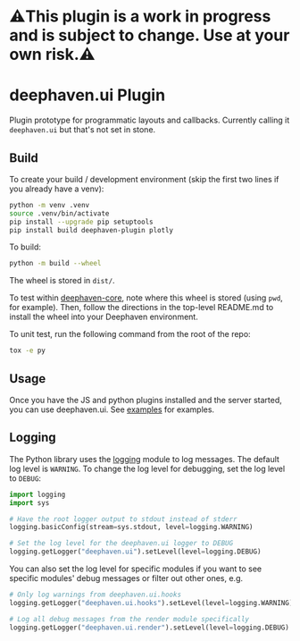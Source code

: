 # ⚠️This plugin is a work in progress and is subject to change. Use at your own risk.⚠️

# deephaven.ui Plugin

Plugin prototype for programmatic layouts and callbacks. Currently calling it `deephaven.ui` but that's not set in stone.

## Build

To create your build / development environment (skip the first two lines if you already have a venv):

```sh
python -m venv .venv
source .venv/bin/activate
pip install --upgrade pip setuptools
pip install build deephaven-plugin plotly
```

To build:

```sh
python -m build --wheel
```

The wheel is stored in `dist/`.

To test within [deephaven-core](https://github.com/deephaven/deephaven-core), note where this wheel is stored (using `pwd`, for example).
Then, follow the directions in the top-level README.md to install the wheel into your Deephaven environment.

To unit test, run the following command from the root of the repo:

```sh
tox -e py
```

## Usage

Once you have the JS and python plugins installed and the server started, you can use deephaven.ui. See [examples](examples/README.md) for examples.

## Logging

The Python library uses the [logging](https://docs.python.org/3/howto/logging.html) module to log messages. The default log level is `WARNING`. To change the log level for debugging, set the log level to `DEBUG`:

```python
import logging
import sys

# Have the root logger output to stdout instead of stderr
logging.basicConfig(stream=sys.stdout, level=logging.WARNING)

# Set the log level for the deephaven.ui logger to DEBUG
logging.getLogger("deephaven.ui").setLevel(level=logging.DEBUG)
```

You can also set the log level for specific modules if you want to see specific modules' debug messages or filter out other ones, e.g.

```python
# Only log warnings from deephaven.ui.hooks
logging.getLogger("deephaven.ui.hooks").setLevel(level=logging.WARNING)

# Log all debug messages from the render module specifically
logging.getLogger("deephaven.ui.render").setLevel(level=logging.DEBUG)
```
